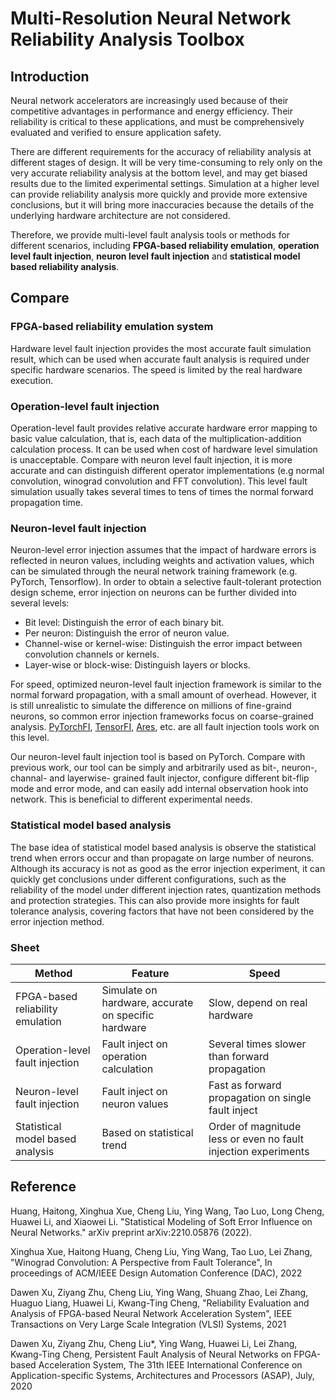 # Multi-Resolution Neural Network Reliability Analysis Toolbox

## Introduction

Neural network accelerators are increasingly used because of their competitive advantages in performance and energy efficiency. Their reliability is critical to these applications, and must be comprehensively evaluated and verified to ensure application safety.

There are different requirements for the accuracy of reliability analysis at different stages of design. It will be very time-consuming to rely only on the very accurate reliability analysis at the bottom level, and may get biased results due to the limited experimental settings. Simulation at a higher level can provide reliability analysis more quickly and provide more extensive conclusions, but it will bring more inaccuracies because the details of the underlying hardware architecture are not considered. 

Therefore, we provide multi-level fault analysis tools or methods for different scenarios, including **FPGA-based reliability emulation**, **operation level fault injection**, **neuron level fault injection** and **statistical model based reliability analysis**.

## Compare

### FPGA-based reliability emulation system

Hardware level fault injection provides the most accurate fault simulation result, which can be used when accurate fault analysis is required under specific hardware scenarios. The speed is limited by the real hardware execution.

### Operation-level fault injection

Operation-level fault provides relative accurate hardware error mapping to basic value calculation, that is, each data of the multiplication-addition calculation process. It can be used when cost of hardware level simulation is unacceptable. Compare with neuron level fault injection, it is more accurate and can distinguish different operator implementations (e.g normal convolution, winograd convolution and FFT convolution). This level fault simulation usually takes several times to tens of times the normal forward propagation time.

### Neuron-level fault injection

Neuron-level error injection assumes that the impact of hardware errors is reflected in neuron values, including weights and activation values, which can be simulated through the neural network training framework (e.g. PyTorch, Tensorflow). In order to obtain a selective fault-tolerant protection design scheme, error injection on neurons can be further divided into several levels:

- Bit level: Distinguish the error of each binary bit.
- Per neuron: Distinguish the error of neuron value.
- Channel-wise or kernel-wise: Distinguish the error impact between convolution channels or kernels.
- Layer-wise or block-wise: Distinguish layers or blocks.

For speed, optimized neuron-level fault injection framework is similar to the normal forward propagation, with a small amount of overhead. However, it is still unrealistic to simulate the difference on millions of fine-graind neurons, so common error injection frameworks focus on coarse-grained analysis. [PyTorchFI](https://github.com/pytorchfi/pytorchfi), [TensorFI](https://github.com/DependableSystemsLab/TensorFI), [Ares](https://github.com/alugupta/ares), etc. are all fault injection tools work on this level. 

Our neuron-level fault injection tool is based on PyTorch. Compare with previous work, our tool can be simply and arbitrarily used as bit-, neuron-, channal- and layerwise- grained fault injector, configure different bit-flip mode and error mode, and can easily add internal observation hook into network. This is beneficial to different experimental needs.

### Statistical model based analysis

The base idea of statistical model based analysis is observe the statistical trend when errors occur and than propagate on large number of neurons. Although its accuracy is not as good as the error injection experiment, it can quickly get conclusions under different configurations, such as the reliability of the model under different injection rates, quantization methods and protection strategies. This can also provide more insights for fault tolerance analysis, covering factors that have not been considered by the error injection method.

### Sheet

|Method|Feature|Speed|
|-|-|-|
|FPGA-based reliability emulation|Simulate on hardware, accurate on specific hardware|Slow, depend on real hardware|
|Operation-level fault injection|Fault inject on operation calculation|Several times slower than forward propagation|
|Neuron-level fault injection|Fault inject on neuron values|Fast as forward propagation on single fault inject|
|Statistical model based analysis|Based on statistical trend|Order of magnitude less or even no fault injection experiments|

## Reference
Huang, Haitong, Xinghua Xue, Cheng Liu, Ying Wang, Tao Luo, Long Cheng, Huawei Li, and Xiaowei Li. "Statistical Modeling of Soft Error Influence on Neural Networks." arXiv preprint arXiv:2210.05876 (2022).

Xinghua Xue, Haitong Huang, Cheng Liu, Ying Wang, Tao Luo, Lei Zhang, "Winograd Convolution: A Perspective from Fault Tolerance", In proceedings of ACM/IEEE Design Automation Conference (DAC), 2022

Dawen Xu, Ziyang Zhu, Cheng Liu, Ying Wang, Shuang Zhao, Lei Zhang, Huaguo Liang, Huawei Li, Kwang-Ting Cheng, "Reliability Evaluation and Analysis of FPGA-based Neural Network Acceleration System", IEEE Transactions on Very Large Scale Integration (VLSI) Systems, 2021

Dawen Xu, Ziyang Zhu, Cheng Liu*, Ying Wang, Huawei Li, Lei Zhang, Kwang-Ting Cheng, Persistent Fault Analysis of Neural Networks on FPGA-based Acceleration System, The 31th IEEE International Conference on Application-specific Systems, Architectures and Processors (ASAP), July, 2020

